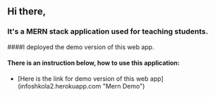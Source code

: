 ## Hi there,
### It's a MERN stack application used for teaching students.
####I deployed the demo version of this web app.
#### There is an instruction below, how to use this application:
- [Here is the link for demo version of this web app] (infoshkola2.herokuapp.com "Mern Demo")

